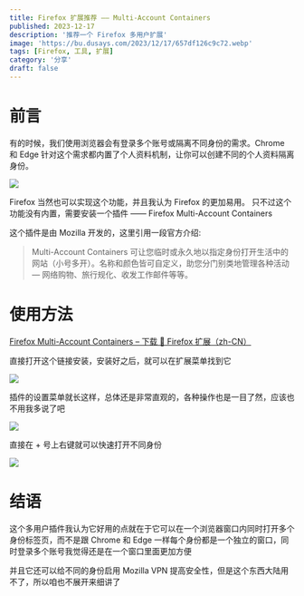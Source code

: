 ```yaml
---
title: Firefox 扩展推荐 —— Multi-Account Containers
published: 2023-12-17
description: '推荐一个 Firefox 多用户扩展'
image: 'https://bu.dusays.com/2023/12/17/657df126c9c72.webp'
tags: [Firefox, 工具, 扩展]
category: '分享'
draft: false 
---
```


# 前言

有的时候，我们使用浏览器会有登录多个账号或隔离不同身份的需求。Chrome 和 Edge 针对这个需求都内置了个人资料机制，让你可以创建不同的个人资料隔离身份。

![](https://bu.dusays.com/2023/12/17/657df38dac50a.webp "")

Firefox 当然也可以实现这个功能，并且我认为 Firefox 的更加易用。 只不过这个功能没有内置，需要安装一个插件 —— Firefox Multi-Account Containers

这个插件是由 Mozilla 开发的，这里引用一段官方介绍:

> Multi-Account Containers 可让您临时或永久地以指定身份打开生活中的网站（小号多开）。名称和颜色皆可自定义，助您分门别类地管理各种活动 — 网络购物、旅行规化、收发工作邮件等等。

# 使用方法

[Firefox Multi-Account Containers – 下载 🦊 Firefox 扩展（zh-CN）](https://addons.mozilla.org/zh-CN/firefox/addon/multi-account-containers/)

直接打开这个链接安装，安装好之后，就可以在扩展菜单找到它

![](https://bu.dusays.com/2023/12/17/657df486066ef.webp "")

插件的设置菜单就长这样，总体还是非常直观的，各种操作也是一目了然，应该也不用我多说了吧

![](https://bu.dusays.com/2023/12/17/657df51168809.webp "")

直接在 + 号上右键就可以快速打开不同身份

![](https://bu.dusays.com/2023/12/17/657df5efdddf5.webp "")

# 结语

这个多用户插件我认为它好用的点就在于它可以在一个浏览器窗口内同时打开多个身份标签页，而不是跟 Chrome 和 Edge 一样每个身份都是一个独立的窗口，同时登录多个账号我觉得还是在一个窗口里面更加方便

并且它还可以给不同的身份启用 Mozilla VPN 提高安全性，但是这个东西大陆用不了，所以咱也不展开来细讲了
